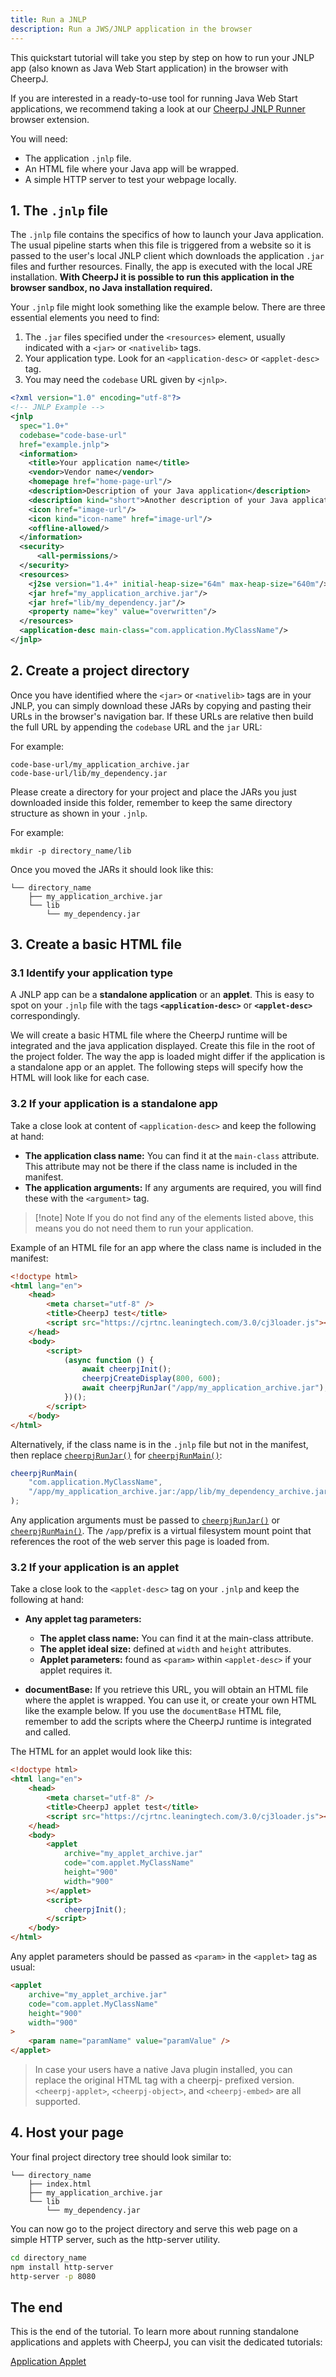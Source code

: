 ```yaml
---
title: Run a JNLP
description: Run a JWS/JNLP application in the browser
---
```


This quickstart tutorial will take you step by step on how to run your JNLP app (also known as Java Web Start application) in the browser with CheerpJ.

If you are interested in a ready-to-use tool for running Java Web Start applications, we recommend taking a look at our [CheerpJ JNLP Runner](/cheerpj-jnlp-runner) browser extension.

You will need:

- The application `.jnlp` file.
- An HTML file where your Java app will be wrapped.
- A simple HTTP server to test your webpage locally.

## 1. The `.jnlp` file

The `.jnlp` file contains the specifics of how to launch your Java application. The usual pipeline starts when this file is triggered from a website so it is passed to the user's local JNLP client which downloads the application `.jar` files and further resources. Finally, the app is executed with the local JRE installation. **With CheerpJ it is possible to run this application in the browser sandbox, no Java installation required.**

Your `.jnlp` file might look something like the example below. There are three essential elements you need to find:

1. The `.jar` files specified under the `<resources>` element, usually indicated with a `<jar>` or `<nativelib>` tags.
2. Your application type. Look for an `<application-desc>` or `<applet-desc>` tag.
3. You may need the `codebase` URL given by `<jnlp>`.

```xml title="example.jnlp" {5, 22-23, 26}
<?xml version="1.0" encoding="utf-8"?>
<!-- JNLP Example -->
<jnlp
  spec="1.0+"
  codebase="code-base-url"
  href="example.jnlp">
  <information>
    <title>Your application name</title>
    <vendor>Vendor name</vendor>
    <homepage href="home-page-url"/>
    <description>Description of your Java application</description>
    <description kind="short">Another description of your Java application</description>
    <icon href="image-url"/>
    <icon kind="icon-name" href="image-url"/>
    <offline-allowed/>
  </information>
  <security>
      <all-permissions/>
  </security>
  <resources>
    <j2se version="1.4+" initial-heap-size="64m" max-heap-size="640m"/>
    <jar href="my_application_archive.jar"/>
    <jar href="lib/my_dependency.jar"/>
    <property name="key" value="overwritten"/>
  </resources>
  <application-desc main-class="com.application.MyClassName"/>
</jnlp>
```

## 2. Create a project directory

Once you have identified where the `<jar>` or `<nativelib>` tags are in your JNLP, you can simply download these JARs by copying and pasting their URLs in the browser's navigation bar. If these URLs are relative then build the full URL by appending the `codebase` URL and the `jar` URL:

For example:

```
code-base-url/my_application_archive.jar
code-base-url/lib/my_dependency.jar
```

Please create a directory for your project and place the JARs you just downloaded inside this folder, remember to keep the same directory structure as shown in your `.jnlp`.

For example:

```shell
mkdir -p directory_name/lib
```

Once you moved the JARs it should look like this:

```
└── directory_name
    ├── my_application_archive.jar
    └── lib
        └── my_dependency.jar
```

## 3. Create a basic HTML file

### 3.1 Identify your application type

A JNLP app can be a **standalone application** or an **applet**. This is easy to spot on your `.jnlp` file with the tags **`<application-desc>`** or **`<applet-desc>`** correspondingly.

We will create a basic HTML file where the CheerpJ runtime will be integrated and the java application displayed. Create this file in the root of the project folder. The way the app is loaded might differ if the application is a standalone app or an applet. The following steps will specify how the HTML will look like for each case.

### 3.2 If your application is a standalone app

Take a close look at content of `<application-desc>` and keep the following at hand:

- **The application class name:** You can find it at the `main-class` attribute. This attribute may not be there if the class name is included in the manifest.
- **The application arguments:** If any arguments are required, you will find these with the `<argument>` tag.

> [!note] Note
> If you do not find any of the elements listed above, this means you do not need them to run your application.

Example of an HTML file for an app where the class name is included in the manifest:

```html title = "index.html" {6, 9-15}
<!doctype html>
<html lang="en">
	<head>
		<meta charset="utf-8" />
		<title>CheerpJ test</title>
		<script src="https://cjrtnc.leaningtech.com/3.0/cj3loader.js"></script>
	</head>
	<body>
		<script>
			(async function () {
				await cheerpjInit();
				cheerpjCreateDisplay(800, 600);
				await cheerpjRunJar("/app/my_application_archive.jar");
			})();
		</script>
	</body>
</html>
```

Alternatively, if the class name is in the `.jnlp` file but not in the manifest, then replace [`cheerpjRunJar()`] for [`cheerpjRunMain()`]:

```js
cheerpjRunMain(
	"com.application.MyClassName",
	"/app/my_application_archive.jar:/app/lib/my_dependency_archive.jar",
);
```

Any application arguments must be passed to [`cheerpjRunJar()`] or [`cheerpjRunMain()`].
The `/app/`prefix is a virtual filesystem mount point that references the root of the web server this page is loaded from.

### 3.2 If your application is an applet

Take a close look to the `<applet-desc>` tag on your `.jnlp` and keep the following at hand:

- **Any applet tag parameters:**

  - **The applet class name:** You can find it at the main-class attribute.
  - **The applet ideal size:** defined at `width` and `height` attributes.
  - **Applet parameters:** found as `<param>` within `<applet-desc>` if your applet requires it.

- **documentBase:** If you retrieve this URL, you will obtain an HTML file where the applet is wrapped. You can use it, or create your own HTML like the example below. If you use the `documentBase` HTML file, remember to add the scripts where the CheerpJ runtime is integrated and called.

The HTML for an applet would look like this:

```html title="index.html" {6, 9-17}
<!doctype html>
<html lang="en">
	<head>
		<meta charset="utf-8" />
		<title>CheerpJ applet test</title>
		<script src="https://cjrtnc.leaningtech.com/3.0/cj3loader.js"></script>
	</head>
	<body>
		<applet
			archive="my_applet_archive.jar"
			code="com.applet.MyClassName"
			height="900"
			width="900"
		></applet>
		<script>
			cheerpjInit();
		</script>
	</body>
</html>
```

Any applet parameters should be passed as `<param>` in the `<applet>` tag as usual:

```html {7}
<applet
	archive="my_applet_archive.jar"
	code="com.applet.MyClassName"
	height="900"
	width="900"
>
	<param name="paramName" value="paramValue" />
</applet>
```

> In case your users have a native Java plugin installed, you can replace the original HTML tag with a cheerpj- prefixed version. `<cheerpj-applet>`, `<cheerpj-object>`, and `<cheerpj-embed>` are all supported.

## 4. Host your page

Your final project directory tree should look similar to:

```
└── directory_name
    ├── index.html
    ├── my_application_archive.jar
    └── lib
        └── my_dependency.jar
```

You can now go to the project directory and serve this web page on a simple HTTP server, such as the http-server utility.

```sh
cd directory_name
npm install http-server
http-server -p 8080
```

## The end

This is the end of the tutorial. To learn more about running standalone applications and applets with CheerpJ, you can visit the dedicated tutorials:

<div class="not-prose grid grid-cols-2 font-medium gap-2 text-stone-100">
	<a
		href="/cheerpj3/getting-started/Java-app"
		class="px-8 py-6 bg-stone-800 hover:bg-stone-700 text-lg"
	>
		Application
	</a>
	<a
		href="/cheerpj3/getting-started/Java-applet"
		class="px-8 py-6 bg-stone-800 hover:bg-stone-700 text-lg"
	>
		Applet
	</a>
</div>

[run a Java application]: /cheerpj3/getting-started/Java-app
[run a Java applet]: /cheerpj3/getting-started/Java-applet
[`cheerpjRunJar()`]: /cheerpj3/reference/cheerpjRunJar
[`cheerpjRunMain()`]: /cheerpj3/reference/cheerpjRunMain
